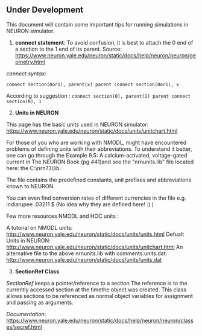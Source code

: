 ## Under Development
This document will contain some important tips for running simulations in NEURON simulator.

1. **connect statement**:
To avoid confusion, it is best to attach the 0 end of a section to the 1 end of its parent. 
Source: https://www.neuron.yale.edu/neuron/static/docs/help/neuron/neuron/geometry.html

_connect syntax:_

`connect section(0or1), parent(x)
parent connect section(0or1), x`

According to suggestion : 
`connect section(0), parent(1)
parent connect section(0), 1`

2. **Units in NEURON**

This page has the basic units used in NEURON simulator: https://www.neuron.yale.edu/neuron/static/docs/units/unitchart.html

For those of you who are working with NMODL, might have encountered problems of defining units with their abbreviations. To understand it better, one can go through the Example 9.5: A calcium-activated, voltage-gated current in The NEURON Book (pg 441)and see the "nrnunits.lib" file located here: the C:\nrn73\lib.

The file contains the predefined constants, unit prefixes and abbreviations known to NEURON.

You can even find conversion rates of different currencies in the file e.g. indiarupee  .03211 $
(No idea why they are defined here! :) )

Few more resources NMODL and HOC units :

A tutorial on NMODL units: http://www.neuron.yale.edu/neuron/static/docs/units/units.html
Defualt Units in NEURON: http://www.neuron.yale.edu/neuron/static/docs/units/unitchart.html
An alternative file to the above nrnunits.lib with comments:units.dat: http://www.neuron.yale.edu/neuron/static/docs/units/units.dat 


3. **SectionRef Class**

*SectionRef* keeps a pointer/reference to a section The reference is to the currently accessed section at the timethe object was created.
This class allows sections to be referenced as normal object variables for assignment and passing as arguments. 

*Documentation*: https://www.neuron.yale.edu/neuron/static/docs/help/neuron/neuron/classes/secref.html
